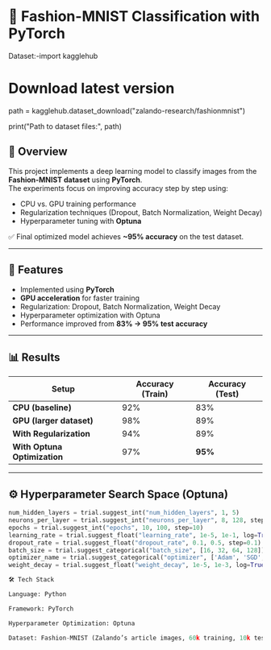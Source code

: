 # 🧵 Fashion-MNIST Classification with PyTorch  
Dataset:-import kagglehub

# Download latest version
path = kagglehub.dataset_download("zalando-research/fashionmnist")

print("Path to dataset files:", path)

## 📌 Overview  
This project implements a deep learning model to classify images from the **Fashion-MNIST dataset** using **PyTorch**.  
The experiments focus on improving accuracy step by step using:  
- CPU vs. GPU training performance  
- Regularization techniques (Dropout, Batch Normalization, Weight Decay)  
- Hyperparameter tuning with **Optuna**  

✅ Final optimized model achieves **~95% accuracy** on the test dataset.  

---

## 🚀 Features  
- Implemented using **PyTorch**  
- **GPU acceleration** for faster training  
- Regularization: Dropout, Batch Normalization, Weight Decay  
- Hyperparameter optimization with Optuna  
- Performance improved from **83% → 95% test accuracy**  

---

## 📊 Results  

| Setup | Accuracy (Train) | Accuracy (Test) |
|-------|------------------|-----------------|
| **CPU (baseline)** | 92% | 83% |
| **GPU (larger dataset)** | 98% | 89% |
| **With Regularization** | 94% | 89% |
| **With Optuna Optimization** | 97% | **95%** |

---

## ⚙️ Hyperparameter Search Space (Optuna)  
```python
num_hidden_layers = trial.suggest_int("num_hidden_layers", 1, 5)
neurons_per_layer = trial.suggest_int("neurons_per_layer", 8, 128, step=8)
epochs = trial.suggest_int("epochs", 10, 100, step=10)
learning_rate = trial.suggest_float("learning_rate", 1e-5, 1e-1, log=True)
dropout_rate = trial.suggest_float("dropout_rate", 0.1, 0.5, step=0.1)
batch_size = trial.suggest_categorical("batch_size", [16, 32, 64, 128])
optimizer_name = trial.suggest_categorical("optimizer", ['Adam', 'SGD', 'RMSprop'])
weight_decay = trial.suggest_float("weight_decay", 1e-5, 1e-3, log=True)```

🛠️ Tech Stack

Language: Python

Framework: PyTorch

Hyperparameter Optimization: Optuna

Dataset: Fashion-MNIST (Zalando’s article images, 60k training, 10k test)

